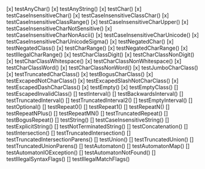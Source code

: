 [x] testAnyChar()
[x] testAnyString()
[x] testChar()
[x] testCaseInsensitiveChar()
[x] testCaseInsensitiveClassChar()
[x] testCaseInsensitiveClassRange()
[x] testCaseInsensitiveCharUpper()
[x] testCaseInsensitiveCharNotSensitive()
[x] testCaseInsensitiveCharNonAscii()
[x] testCaseInsensitiveCharUnicode()
[x] testCaseInsensitiveCharUnicodeSigma()
[x] testNegatedChar()
[x] testNegatedClass()
[x] testCharRange()
[x] testNegatedCharRange()
[x] testIllegalCharRange()
[x] testCharClassDigit()
[x] testCharClassNonDigit()
[x] testCharClassWhitespace()
[x] testCharClassNonWhitespace()
[x] testCharClassWord()
[x] testCharClassNonWord()
[x] testJumboCharClass()
[x] testTruncatedCharClass()
[x] testBogusCharClass()
[x] testExcapedNotCharClass()
[x] testExcapedSlashNotCharClass()
[x] testEscapedDashCharClass()
[x] testEmpty()
[x] testEmptyClass()
[] testEscapedInvalidClass()
[] testInterval()
[] testBackwardsInterval()
[] testTruncatedInterval()
[] testTruncatedInterval2()
[] testEmptyInterval()
[] testOptional()
[] testRepeat0()
[] testRepeat1()
[] testRepeatN()
[] testRepeatNPlus()
[] testRepeatMN()
[] testTruncatedRepeat()
[] testBogusRepeat()
[] testString()
[] testCaseInsensitiveString()
[] testExplicitString()
[] testNotTerminatedString()
[] testConcatenation()
[] testIntersection()
[] testTruncatedIntersection()
[] testTruncatedIntersectionParens()
[] testUnion()
[] testTruncatedUnion()
[] testTruncatedUnionParens()
[] testAutomaton()
[] testAutomatonMap()
[] testAutomatonIOException()
[] testAutomatonNotFound()
[] testIllegalSyntaxFlags()
[] testIllegalMatchFlags()
